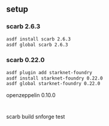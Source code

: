 ## setup

### scarb 2.6.3

```sh
asdf install scarb 2.6.3
asdf global scarb 2.6.3
```

### scarb 0.22.0

```sh
asdf plugin add starknet-foundry
asdf install starknet-foundry 0.22.0
asdf global starknet-foundry 0.22.0
```

openzeppelin 0.10.0

#
scarb build
snforge test

